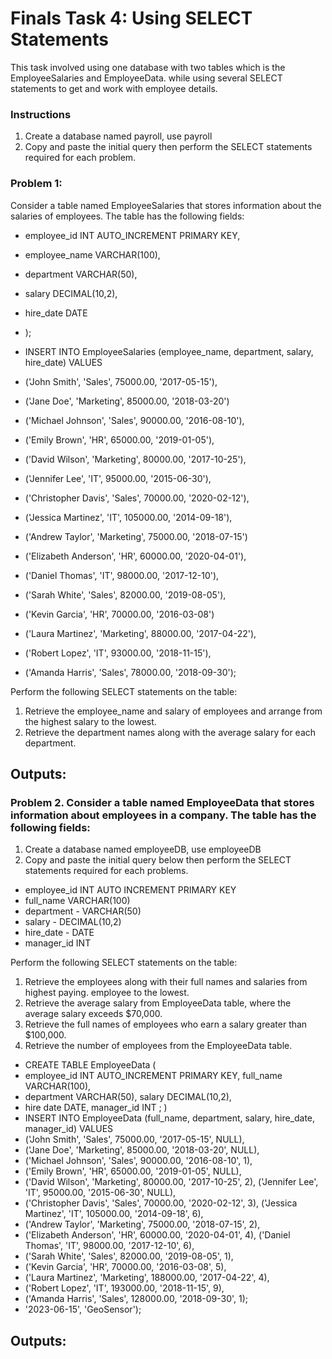 # Finals Task 4: Using SELECT Statements

‎This task involved using one database with two tables which is the EmployeeSalaries and EmployeeData. while using several SELECT statements to get and work with employee details.
‎
### ‎Instructions
1. ‎Create a database named payroll, use payroll
2. ‎Copy and paste the initial query then perform the SELECT statements required for each problem.
‎
### ‎Problem 1:
Consider a table named EmployeeSalaries that stores information about the salaries of employees. The table has the following fields:

* employee_id INT AUTO_INCREMENT PRIMARY KEY,
* employee_name VARCHAR(100),
* department VARCHAR(50),
* salary DECIMAL(10,2),
* hire_date DATE
* );

* INSERT INTO EmployeeSalaries (employee_name, department, salary, hire_date) VALUES
* ('John Smith', 'Sales', 75000.00, '2017-05-15'),
* ('Jane Doe', 'Marketing', 85000.00, '2018-03-20')
* ('Michael Johnson', 'Sales', 90000.00, '2016-08-10'),
* ('Emily Brown', 'HR', 65000.00, '2019-01-05'),
* ('David Wilson', 'Marketing', 80000.00, '2017-10-25'),
* ('Jennifer Lee', 'IT', 95000.00, '2015-06-30'),
* ('Christopher Davis', 'Sales', 70000.00, '2020-02-12'),
* ('Jessica Martinez', 'IT', 105000.00, '2014-09-18'),
* ('Andrew Taylor', 'Marketing', 75000.00, '2018-07-15')
* ('Elizabeth Anderson', 'HR', 60000.00, '2020-04-01'),
* ('Daniel Thomas', 'IT', 98000.00, '2017-12-10'),
* ('Sarah White', 'Sales', 82000.00, '2019-08-05'),
* ('Kevin Garcia', 'HR', 70000.00, '2016-03-08')
* ('Laura Martinez', 'Marketing', 88000.00, '2017-04-22'),
* ('Robert Lopez', 'IT', 93000.00, '2018-11-15'),
* ('Amanda Harris', 'Sales', 78000.00, '2018-09-30');

Perform the following SELECT statements on the table:
‎
1. ‎Retrieve the employee_name and salary of employees and arrange from the highest salary to the lowest.
‎
2. ‎Retrieve the department names along with the average salary for each department.

## ‎Outputs:



### Problem 2. Consider a table named EmployeeData that stores information about employees in a company. The table has the following fields:
1. Create a database named employeeDB, use employeeDB
2. Copy and paste the initial query below then perform the SELECT statements required for each problems.

* employee_id INT AUTO INCREMENT PRIMARY KEY
* full_name VARCHAR(100)
* department - VARCHAR(50)
* salary - DECIMAL(10,2)
* hire_date - DATE
* manager_id INT

Perform the following SELECT statements on the table:
1. Retrieve the employees along with their full names and salaries from highest paying. employee to the lowest.
2. Retrieve the average salary from EmployeeData table, where the average salary exceeds $70,000.
3. Retrieve the full names of employees who earn a salary greater than $100,000.
4. Retrieve the number of employees from the EmployeeData table.
  
* CREATE TABLE EmployeeData (
* employee_id INT AUTO_INCREMENT PRIMARY KEY, full_name VARCHAR(100),
* department VARCHAR(50), salary DECIMAL(10,2),
* hire date DATE, manager_id INT ; )
* INSERT INTO EmployeeData (full_name, department, salary, hire_date, manager_id) VALUES
* ('John Smith', 'Sales', 75000.00, '2017-05-15', NULL),
* ('Jane Doe', 'Marketing', 85000.00, '2018-03-20', NULL),
* ('Michael Johnson', 'Sales', 90000.00, '2016-08-10', 1),
* ('Emily Brown', 'HR', 65000.00, '2019-01-05', NULL),
* ('David Wilson', 'Marketing', 80000.00, '2017-10-25', 2), ('Jennifer Lee', 'IT', 95000.00, '2015-06-30', NULL),
* ('Christopher Davis', 'Sales', 70000.00, '2020-02-12', 3), ('Jessica Martinez', 'IT', 105000.00, '2014-09-18', 6),
* ('Andrew Taylor', 'Marketing', 75000.00, '2018-07-15', 2),
* ('Elizabeth Anderson', 'HR', 60000.00, '2020-04-01', 4), ('Daniel Thomas', 'IT', 98000.00, '2017-12-10', 6),
* ('Sarah White', 'Sales', 82000.00, '2019-08-05', 1),
* ('Kevin Garcia', 'HR', 70000.00, '2016-03-08', 5),
* ('Laura Martinez', 'Marketing', 188000.00, '2017-04-22', 4),
* ('Robert Lopez', 'IT', 193000.00, '2018-11-15', 9),
* ('Amanda Harris', 'Sales', 128000.00, '2018-09-30', 1);
* '2023-06-15', 'GeoSensor');

## Outputs:
